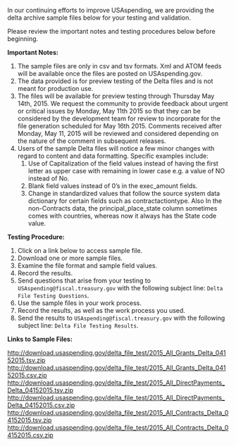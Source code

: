 In our continuing efforts to improve USAspending, we are providing the delta archive sample files below for your testing and validation.

Please review the important notes and testing procedures below before beginning.

**Important Notes:**

1. The sample files are only in csv and tsv formats.  Xml and ATOM feeds will be available once the files are posted on USAspending.gov.
2. The data provided is for preview testing of the Delta files and is not meant for production use.
3. The files will be available for preview testing through Thursday May 14th, 2015. We request the community to provide feedback about urgent or critical issues by Monday, May 11th 2015 so that they can be considered by the development team for review to incorporate for the file generation scheduled for May 16th 2015. Comments received after Monday, May 11, 2015 will be reviewed and considered depending on the nature of the comment in subsequent releases.
4. Users of the sample Delta files will notice a few minor changes with regard to content and data formatting. Specific examples include:
    1. Use of Capitalization of the field values instead of having the first letter as upper case with remaining in lower case e.g. a value of NO instead of No.
    2. Blank field values instead of 0’s in the exec_amount fields.
    3. Change in standardized values that follow the source system data dictionary for certain fields such as contractactiontype. Also In the non-Contracts data, the principal_place_state column sometimes comes with countries, whereas now it always has the State code value.

**Testing Procedure:**

1. Click on a link below to access sample file.
2. Download one or more sample files.
3. Examine the file format and sample field values.
4. Record the results.
5. Send questions that arise from your testing to `USAspending@fiscal.treasury.gov` with the following subject line: `Delta File Testing Questions`.
6.  Use the sample files in your work process.
7. Record the results, as well as the work process you used.
8. Send the results to `USAspending@fiscal.treasury.gov` with the following subject line: `Delta File Testing Results`.

**Links to Sample Files:**

http://download.usaspending.gov/delta_file_test/2015_All_Grants_Delta_04152015.tsv.zip
http://download.usaspending.gov/delta_file_test/2015_All_Grants_Delta_04152015.csv.zip
http://download.usaspending.gov/delta_file_test/2015_All_DirectPayments_Delta_04152015.tsv.zip
http://download.usaspending.gov/delta_file_test/2015_All_DirectPayments_Delta_04152015.csv.zip
http://download.usaspending.gov/delta_file_test/2015_All_Contracts_Delta_04152015.tsv.zip
http://download.usaspending.gov/delta_file_test/2015_All_Contracts_Delta_04152015.csv.zip
